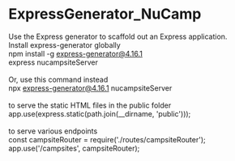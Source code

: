 # ExpressGenerator_NuCamp
Use the Express generator to scaffold out an Express application. <br />
Install express-generator globally <br />
npm install -g express-generator@4.16.1 <br />
express nucampsiteServer <br /> <br />
Or, use this command instead <br />
npx express-generator@4.16.1 nucampsiteServer <br /> <br />
 to serve the static HTML files in the public folder <br />
app.use(express.static(path.join(__dirname, 'public'))); <br /> <br />
 to serve various endpoints <br />
 const campsiteRouter = require('./routes/campsiteRouter'); <br />
 app.use('/campsites', campsiteRouter); <br />
